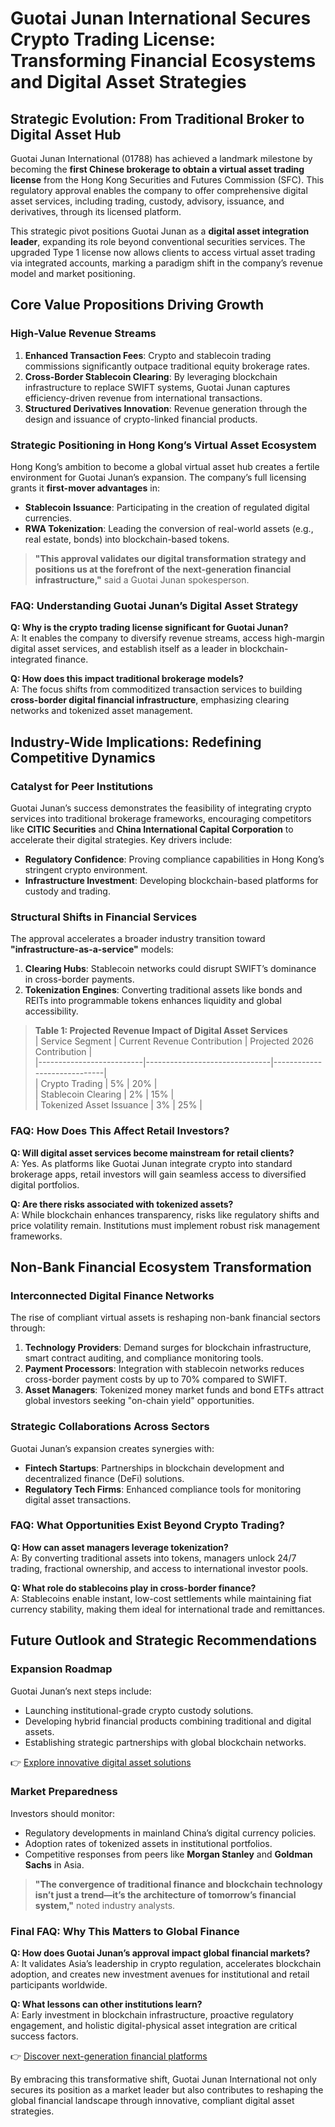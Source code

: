 # Guotai Junan International Secures Crypto Trading License: Transforming Financial Ecosystems and Digital Asset Strategies  

## Strategic Evolution: From Traditional Broker to Digital Asset Hub  
Guotai Junan International (01788) has achieved a landmark milestone by becoming the **first Chinese brokerage to obtain a virtual asset trading license** from the Hong Kong Securities and Futures Commission (SFC). This regulatory approval enables the company to offer comprehensive digital asset services, including trading, custody, advisory, issuance, and derivatives, through its licensed platform.  

This strategic pivot positions Guotai Junan as a **digital asset integration leader**, expanding its role beyond conventional securities services. The upgraded Type 1 license now allows clients to access virtual asset trading via integrated accounts, marking a paradigm shift in the company’s revenue model and market positioning.  

## Core Value Propositions Driving Growth  

### High-Value Revenue Streams  
1. **Enhanced Transaction Fees**: Crypto and stablecoin trading commissions significantly outpace traditional equity brokerage rates.  
2. **Cross-Border Stablecoin Clearing**: By leveraging blockchain infrastructure to replace SWIFT systems, Guotai Junan captures efficiency-driven revenue from international transactions.  
3. **Structured Derivatives Innovation**: Revenue generation through the design and issuance of crypto-linked financial products.  

### Strategic Positioning in Hong Kong’s Virtual Asset Ecosystem  
Hong Kong’s ambition to become a global virtual asset hub creates a fertile environment for Guotai Junan’s expansion. The company’s full licensing grants it **first-mover advantages** in:  
- **Stablecoin Issuance**: Participating in the creation of regulated digital currencies.  
- **RWA Tokenization**: Leading the conversion of real-world assets (e.g., real estate, bonds) into blockchain-based tokens.  

> **"This approval validates our digital transformation strategy and positions us at the forefront of the next-generation financial infrastructure,"** said a Guotai Junan spokesperson.  

### FAQ: Understanding Guotai Junan’s Digital Asset Strategy  
**Q: Why is the crypto trading license significant for Guotai Junan?**  
A: It enables the company to diversify revenue streams, access high-margin digital asset services, and establish itself as a leader in blockchain-integrated finance.  

**Q: How does this impact traditional brokerage models?**  
A: The focus shifts from commoditized transaction services to building **cross-border digital financial infrastructure**, emphasizing clearing networks and tokenized asset management.  

## Industry-Wide Implications: Redefining Competitive Dynamics  

### Catalyst for Peer Institutions  
Guotai Junan’s success demonstrates the feasibility of integrating crypto services into traditional brokerage frameworks, encouraging competitors like **CITIC Securities** and **China International Capital Corporation** to accelerate their digital strategies. Key drivers include:  
- **Regulatory Confidence**: Proving compliance capabilities in Hong Kong’s stringent crypto environment.  
- **Infrastructure Investment**: Developing blockchain-based platforms for custody and trading.  

### Structural Shifts in Financial Services  
The approval accelerates a broader industry transition toward **"infrastructure-as-a-service"** models:  
1. **Clearing Hubs**: Stablecoin networks could disrupt SWIFT’s dominance in cross-border payments.  
2. **Tokenization Engines**: Converting traditional assets like bonds and REITs into programmable tokens enhances liquidity and global accessibility.  

> **Table 1: Projected Revenue Impact of Digital Asset Services**  
| Service Segment          | Current Revenue Contribution | Projected 2026 Contribution |  
|--------------------------|-------------------------------|-----------------------------|  
| Crypto Trading           | 5%                            | 20%                         |  
| Stablecoin Clearing      | 2%                            | 15%                         |  
| Tokenized Asset Issuance | 3%                            | 25%                         |  

### FAQ: How Does This Affect Retail Investors?  
**Q: Will digital asset services become mainstream for retail clients?**  
A: Yes. As platforms like Guotai Junan integrate crypto into standard brokerage apps, retail investors will gain seamless access to diversified digital portfolios.  

**Q: Are there risks associated with tokenized assets?**  
A: While blockchain enhances transparency, risks like regulatory shifts and price volatility remain. Institutions must implement robust risk management frameworks.  

## Non-Bank Financial Ecosystem Transformation  

### Interconnected Digital Finance Networks  
The rise of compliant virtual assets is reshaping non-bank financial sectors through:  
1. **Technology Providers**: Demand surges for blockchain infrastructure, smart contract auditing, and compliance monitoring tools.  
2. **Payment Processors**: Integration with stablecoin networks reduces cross-border payment costs by up to 70% compared to SWIFT.  
3. **Asset Managers**: Tokenized money market funds and bond ETFs attract global investors seeking "on-chain yield" opportunities.  

### Strategic Collaborations Across Sectors  
Guotai Junan’s expansion creates synergies with:  
- **Fintech Startups**: Partnerships in blockchain development and decentralized finance (DeFi) solutions.  
- **Regulatory Tech Firms**: Enhanced compliance tools for monitoring digital asset transactions.  

### FAQ: What Opportunities Exist Beyond Crypto Trading?  
**Q: How can asset managers leverage tokenization?**  
A: By converting traditional assets into tokens, managers unlock 24/7 trading, fractional ownership, and access to international investor pools.  

**Q: What role do stablecoins play in cross-border finance?**  
A: Stablecoins enable instant, low-cost settlements while maintaining fiat currency stability, making them ideal for international trade and remittances.  

## Future Outlook and Strategic Recommendations  

### Expansion Roadmap  
Guotai Junan’s next steps include:  
- Launching institutional-grade crypto custody solutions.  
- Developing hybrid financial products combining traditional and digital assets.  
- Establishing strategic partnerships with global blockchain networks.  

👉 [Explore innovative digital asset solutions](https://bit.ly/okx-bonus)  

### Market Preparedness  
Investors should monitor:  
- Regulatory developments in mainland China’s digital currency policies.  
- Adoption rates of tokenized assets in institutional portfolios.  
- Competitive responses from peers like **Morgan Stanley** and **Goldman Sachs** in Asia.  

> **"The convergence of traditional finance and blockchain technology isn’t just a trend—it’s the architecture of tomorrow’s financial system,"** noted industry analysts.  

### Final FAQ: Why This Matters to Global Finance  
**Q: How does Guotai Junan’s approval impact global financial markets?**  
A: It validates Asia’s leadership in crypto regulation, accelerates blockchain adoption, and creates new investment avenues for institutional and retail participants worldwide.  

**Q: What lessons can other institutions learn?**  
A: Early investment in blockchain infrastructure, proactive regulatory engagement, and holistic digital-physical asset integration are critical success factors.  

👉 [Discover next-generation financial platforms](https://bit.ly/okx-bonus)  

By embracing this transformative shift, Guotai Junan International not only secures its position as a market leader but also contributes to reshaping the global financial landscape through innovative, compliant digital asset strategies.